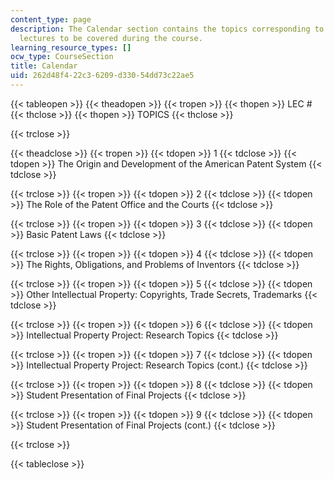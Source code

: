 ```yaml
---
content_type: page
description: The Calendar section contains the topics corresponding to respective
  lectures to be covered during the course.
learning_resource_types: []
ocw_type: CourseSection
title: Calendar
uid: 262d48f4-22c3-6209-d330-54dd73c22ae5
---
```


{{< tableopen >}}
{{< theadopen >}}
{{< tropen >}}
{{< thopen >}}
LEC #
{{< thclose >}}
{{< thopen >}}
TOPICS
{{< thclose >}}

{{< trclose >}}

{{< theadclose >}}
{{< tropen >}}
{{< tdopen >}}
1
{{< tdclose >}}
{{< tdopen >}}
The Origin and Development of the American Patent System
{{< tdclose >}}

{{< trclose >}}
{{< tropen >}}
{{< tdopen >}}
2
{{< tdclose >}}
{{< tdopen >}}
The Role of the Patent Office and the Courts
{{< tdclose >}}

{{< trclose >}}
{{< tropen >}}
{{< tdopen >}}
3
{{< tdclose >}}
{{< tdopen >}}
Basic Patent Laws
{{< tdclose >}}

{{< trclose >}}
{{< tropen >}}
{{< tdopen >}}
4
{{< tdclose >}}
{{< tdopen >}}
The Rights, Obligations, and Problems of Inventors
{{< tdclose >}}

{{< trclose >}}
{{< tropen >}}
{{< tdopen >}}
5
{{< tdclose >}}
{{< tdopen >}}
Other Intellectual Property: Copyrights, Trade Secrets, Trademarks
{{< tdclose >}}

{{< trclose >}}
{{< tropen >}}
{{< tdopen >}}
6
{{< tdclose >}}
{{< tdopen >}}
Intellectual Property Project: Research Topics
{{< tdclose >}}

{{< trclose >}}
{{< tropen >}}
{{< tdopen >}}
7
{{< tdclose >}}
{{< tdopen >}}
Intellectual Property Project: Research Topics (cont.)
{{< tdclose >}}

{{< trclose >}}
{{< tropen >}}
{{< tdopen >}}
8
{{< tdclose >}}
{{< tdopen >}}
Student Presentation of Final Projects
{{< tdclose >}}

{{< trclose >}}
{{< tropen >}}
{{< tdopen >}}
9
{{< tdclose >}}
{{< tdopen >}}
Student Presentation of Final Projects (cont.)
{{< tdclose >}}

{{< trclose >}}

{{< tableclose >}}